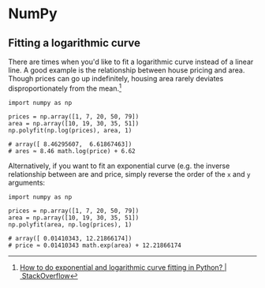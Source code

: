 # NumPy

## Fitting a logarithmic curve 
There are times when you'd like to fit a logarithmic curve instead of a linear line. A good example is the relationship between house pricing and area. Though prices can go up indefinitely, housing area rarely deviates disproportionately from the mean.[^np_curve_fit]

```
import numpy as np

prices = np.array([1, 7, 20, 50, 79])
area = np.array([10, 19, 30, 35, 51])
np.polyfit(np.log(prices), area, 1)

# array([ 8.46295607,  6.61867463])
# ares ≈ 8.46 math.log(price) + 6.62
```

Alternatively, if you want to fit an exponential curve (e.g. the inverse relationship between are and price, simply reverse the order of the `x` and `y` arguments:

```
import numpy as np

prices = np.array([1, 7, 20, 50, 79])
area = np.array([10, 19, 30, 35, 51])
np.polyfit(area, np.log(prices), 1)

# array([ 0.01410343, 12.21866174])
# price ≈ 0.01410343 math.exp(area) + 12.21866174
```

[^np_curve_fit]: [How to do exponential and logarithmic curve fitting in Python? | StackOverflow](https://stackoverflow.com/questions/3433486/how-to-do-exponential-and-logarithmic-curve-fitting-in-python-i-found-only-poly)
